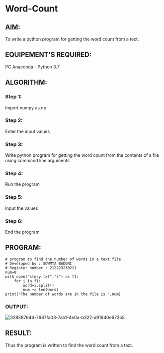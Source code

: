 # Word-Count
## AIM:
To write a python program for getting the word count from a text.
## EQUIPEMENT'S REQUIRED: 
PC
Anaconda - Python 3.7
## ALGORITHM: 
### Step 1:
Import numpy as np
### Step 2: 
Enter the input values
### Step 3: 
Write python program for getting the word count from the contents of a file using command line arguments
### Step 4:  
Run the program
### Step 5: 
Input the values
### Step 6: 
End the program
## PROGRAM:
```
# program to find the number of words in a text file
# Developed by : SOWMYA BADONI
# Register number : 212223230211
num=0
with open("story.txt","r") as f1:
    for i in f1:
        word=i.split()
        num += len(word)
print("The number of words are in the file is ",num)              
```

### OUTPUT:
![328387644-7667fa03-7ab1-4e0a-b322-a91640e672b5](https://github.com/sowmya-badoni/Word-Count/assets/152136324/59f28427-7d2a-43c4-9b89-ad3589733b49)



## RESULT:
Thus the program is written to find the word count from a text.
